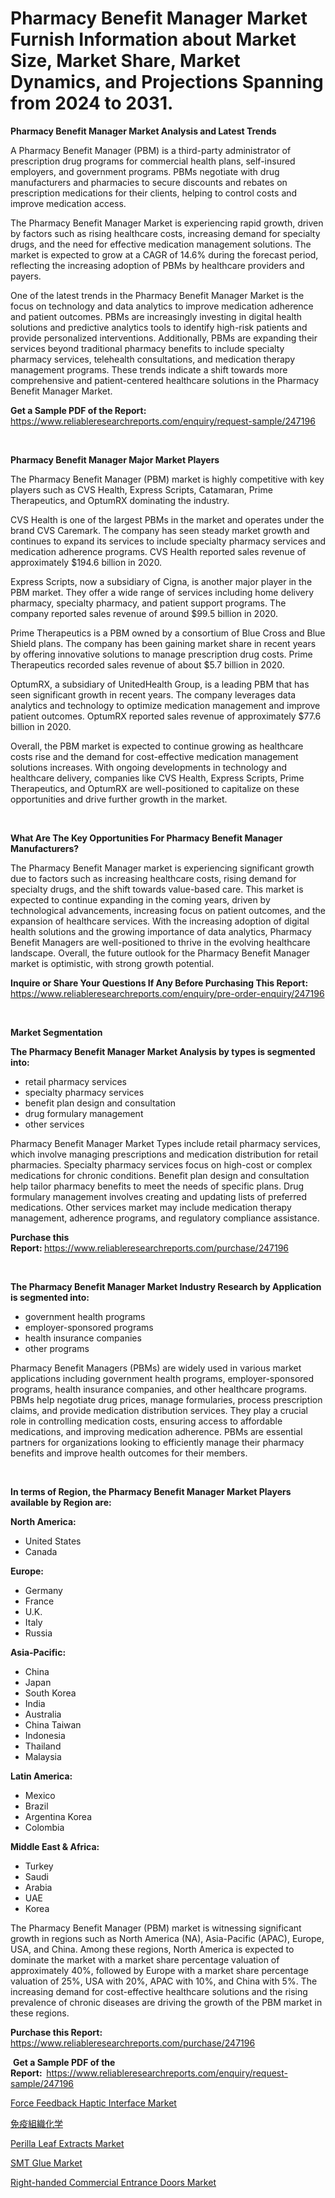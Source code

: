 <p><h1>Pharmacy Benefit Manager Market Furnish Information about Market Size, Market Share, Market Dynamics, and Projections Spanning from 2024 to 2031.</h1></p><p><strong>Pharmacy Benefit Manager Market Analysis and Latest Trends</strong></p>
<p><p>A Pharmacy Benefit Manager (PBM) is a third-party administrator of prescription drug programs for commercial health plans, self-insured employers, and government programs. PBMs negotiate with drug manufacturers and pharmacies to secure discounts and rebates on prescription medications for their clients, helping to control costs and improve medication access.</p><p>The Pharmacy Benefit Manager Market is experiencing rapid growth, driven by factors such as rising healthcare costs, increasing demand for specialty drugs, and the need for effective medication management solutions. The market is expected to grow at a CAGR of 14.6% during the forecast period, reflecting the increasing adoption of PBMs by healthcare providers and payers.</p><p>One of the latest trends in the Pharmacy Benefit Manager Market is the focus on technology and data analytics to improve medication adherence and patient outcomes. PBMs are increasingly investing in digital health solutions and predictive analytics tools to identify high-risk patients and provide personalized interventions. Additionally, PBMs are expanding their services beyond traditional pharmacy benefits to include specialty pharmacy services, telehealth consultations, and medication therapy management programs. These trends indicate a shift towards more comprehensive and patient-centered healthcare solutions in the Pharmacy Benefit Manager Market.</p></p>
<p><strong>Get a Sample PDF of the Report:&nbsp;</strong> <a href="https://www.reliableresearchreports.com/enquiry/request-sample/247196">https://www.reliableresearchreports.com/enquiry/request-sample/247196</a></p>
<p>&nbsp;</p>
<p><strong>Pharmacy Benefit Manager Major Market Players</strong></p>
<p><p>The Pharmacy Benefit Manager (PBM) market is highly competitive with key players such as CVS Health, Express Scripts, Catamaran, Prime Therapeutics, and OptumRX dominating the industry. </p><p>CVS Health is one of the largest PBMs in the market and operates under the brand CVS Caremark. The company has seen steady market growth and continues to expand its services to include specialty pharmacy services and medication adherence programs. CVS Health reported sales revenue of approximately $194.6 billion in 2020.</p><p>Express Scripts, now a subsidiary of Cigna, is another major player in the PBM market. They offer a wide range of services including home delivery pharmacy, specialty pharmacy, and patient support programs. The company reported sales revenue of around $99.5 billion in 2020.</p><p>Prime Therapeutics is a PBM owned by a consortium of Blue Cross and Blue Shield plans. The company has been gaining market share in recent years by offering innovative solutions to manage prescription drug costs. Prime Therapeutics recorded sales revenue of about $5.7 billion in 2020.</p><p>OptumRX, a subsidiary of UnitedHealth Group, is a leading PBM that has seen significant growth in recent years. The company leverages data analytics and technology to optimize medication management and improve patient outcomes. OptumRX reported sales revenue of approximately $77.6 billion in 2020.</p><p>Overall, the PBM market is expected to continue growing as healthcare costs rise and the demand for cost-effective medication management solutions increases. With ongoing developments in technology and healthcare delivery, companies like CVS Health, Express Scripts, Prime Therapeutics, and OptumRX are well-positioned to capitalize on these opportunities and drive further growth in the market.</p></p>
<p>&nbsp;</p>
<p><strong>What Are The Key Opportunities For Pharmacy Benefit Manager Manufacturers?</strong></p>
<p><p>The Pharmacy Benefit Manager market is experiencing significant growth due to factors such as increasing healthcare costs, rising demand for specialty drugs, and the shift towards value-based care. This market is expected to continue expanding in the coming years, driven by technological advancements, increasing focus on patient outcomes, and the expansion of healthcare services. With the increasing adoption of digital health solutions and the growing importance of data analytics, Pharmacy Benefit Managers are well-positioned to thrive in the evolving healthcare landscape. Overall, the future outlook for the Pharmacy Benefit Manager market is optimistic, with strong growth potential.</p></p>
<p><strong>Inquire or Share Your Questions If Any Before Purchasing This Report:</strong> <a href="https://www.reliableresearchreports.com/enquiry/pre-order-enquiry/247196">https://www.reliableresearchreports.com/enquiry/pre-order-enquiry/247196</a></p>
<p>&nbsp;</p>
<p><strong>Market Segmentation</strong></p>
<p><strong>The Pharmacy Benefit Manager Market Analysis by types is segmented into:</strong></p>
<p><ul><li>retail pharmacy services</li><li>specialty pharmacy services</li><li>benefit plan design and consultation</li><li>drug formulary management</li><li>other services</li></ul></p>
<p><p>Pharmacy Benefit Manager Market Types include retail pharmacy services, which involve managing prescriptions and medication distribution for retail pharmacies. Specialty pharmacy services focus on high-cost or complex medications for chronic conditions. Benefit plan design and consultation help tailor pharmacy benefits to meet the needs of specific plans. Drug formulary management involves creating and updating lists of preferred medications. Other services market may include medication therapy management, adherence programs, and regulatory compliance assistance.</p></p>
<p><strong>Purchase this Report:&nbsp;</strong><a href="https://www.reliableresearchreports.com/purchase/247196">https://www.reliableresearchreports.com/purchase/247196</a></p>
<p>&nbsp;</p>
<p><strong>The Pharmacy Benefit Manager Market Industry Research by Application is segmented into:</strong></p>
<p><ul><li>government health programs</li><li>employer-sponsored programs</li><li>health insurance companies</li><li>other programs</li></ul></p>
<p><p>Pharmacy Benefit Managers (PBMs) are widely used in various market applications including government health programs, employer-sponsored programs, health insurance companies, and other healthcare programs. PBMs help negotiate drug prices, manage formularies, process prescription claims, and provide medication distribution services. They play a crucial role in controlling medication costs, ensuring access to affordable medications, and improving medication adherence. PBMs are essential partners for organizations looking to efficiently manage their pharmacy benefits and improve health outcomes for their members.</p></p>
<p>&nbsp;</p>
<p><strong>In terms of Region, the Pharmacy Benefit Manager Market Players available by Region are:</strong></p>
<p>
    <p> <strong> North America: </strong>
        <ul>
            <li>United States</li>
            <li>Canada</li>
        </ul>
        </p> 
    <p> <strong> Europe: </strong>
        <ul>
            <li>Germany</li>
            <li>France</li>
            <li>U.K.</li>
            <li>Italy</li>
            <li>Russia</li>
        </ul>
        </p> 
    <p> <strong> Asia-Pacific: </strong>
        <ul>
            <li>China</li>
            <li>Japan</li>
            <li>South Korea</li>
            <li>India</li>
            <li>Australia</li>
            <li>China Taiwan</li>
            <li>Indonesia</li>
            <li>Thailand</li>
            <li>Malaysia</li>
        </ul>
        </p> 
    <p> <strong> Latin America: </strong>
        <ul>
            <li>Mexico</li>
            <li>Brazil</li>
            <li>Argentina Korea</li>
            <li>Colombia</li>
        </ul>
        </p> 
    <p> <strong> Middle East & Africa: </strong>
        <ul>
            <li>Turkey</li>
            <li>Saudi</li>
            <li>Arabia</li>
            <li>UAE</li>
            <li>Korea</li>
        </ul>
    </p>
    </p>
<p><p>The Pharmacy Benefit Manager (PBM) market is witnessing significant growth in regions such as North America (NA), Asia-Pacific (APAC), Europe, USA, and China. Among these regions, North America is expected to dominate the market with a market share percentage valuation of approximately 40%, followed by Europe with a market share percentage valuation of 25%, USA with 20%, APAC with 10%, and China with 5%. The increasing demand for cost-effective healthcare solutions and the rising prevalence of chronic diseases are driving the growth of the PBM market in these regions.</p></p>
<p><strong>Purchase this Report: </strong><a href="https://www.reliableresearchreports.com/purchase/247196">https://www.reliableresearchreports.com/purchase/247196</a></p>
<p>&nbsp;<strong>Get a Sample PDF of the Report:&nbsp;&nbsp;</strong><a href="https://www.reliableresearchreports.com/enquiry/request-sample/247196">https://www.reliableresearchreports.com/enquiry/request-sample/247196</a></p>
<p><strong></strong></p>
<p><p><a href="https://sore-arch-6db.notion.site/Force-Feedback-Haptic-Interface-Market-Size-Share-Trends-Analysis-Report-By-Application-Regional-b8ffbd699a3e4eeb85863a93e45ca34c">Force Feedback Haptic Interface Market</a></p><p><a href="https://medium.com/@joanna-goyvaerts/%E5%85%8D%E7%96%AB%E7%B5%84%E7%B9%94%E5%8C%96%E5%AD%A6%E5%B8%82%E5%A0%B4-%E7%AB%B6%E4%BA%89%E5%88%86%E6%9E%90-%E5%B8%82%E5%A0%B4%E3%83%88%E3%83%AC%E3%83%B3%E3%83%89-2031%E5%B9%B4%E3%81%BE%E3%81%A7%E3%81%AE%E4%BA%88%E6%B8%AC-4fd771281058">免疫組織化学</a></p><p><a href="https://github.com/mancsybtousav/Market-Research-Report-List-1/blob/main/perilla-leaf-extracts-market.md">Perilla Leaf Extracts Market</a></p><p><a href="https://confirmed-shield-e13.notion.site/SMT-Glue-Market-Size-Global-Industry-Overview-Market-Segmentation-and-Forecast-2024-to-2031-f76cddc5fd6042068371df8f4f5e3403">SMT Glue Market</a></p><p><a href="https://issuu.com/reportprime-2/docs/right-handed-commercial-entrance-doors-market-size">Right-handed Commercial Entrance Doors Market</a></p></p>